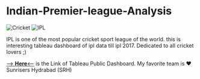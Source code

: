 
# Indian-Premier-league-Analysis
![Cricket](https://img.shields.io/badge/Sport-Cricket-brightgreen.svg)            ![IPL](https://img.shields.io/badge/League-IPL-blue.svg)

IPL is one of the most popular cricket sport league of the world. this is interesting tableau dashboard of ipl data till ipl 2017. Dedicated to all cricket lovers ;)

[--> **Here**<--](https://public.tableau.com/profile/girish7796#!/vizhome/IPLanalysis/Dashboard1) is the Link of Tableau Public Dashboard.
My favorite team is  :heart: Sunrisers Hydrabad (SRH)
